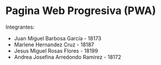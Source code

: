 # Pagina Web Progresiva (PWA)
Integrantes: <br>
<ul>
  <li>Juan Miguel Barbosa García - 18173 </li>
  <li>Marlene Hernandez Cruz - 18187</li>
  <li>Jesus Miguel Rosas Flores - 18199</li>
  <li>Andrea Josefina Arredondo Ramirez - 18172</li>
</ul>


